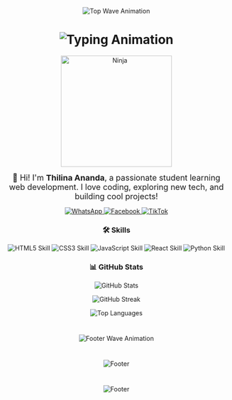 <!-- Wave Animation on Top -->
<p align="center">
  <img src="https://capsule-render.vercel.app/api?type=waving&color=gradient&height=80" alt="Top Wave Animation" />
</p>

<!-- Heading -->
<h1 align="center">
  <img src="https://readme-typing-svg.herokuapp.com?font=Poppins&size=40&duration=3000&pause=700&color=00F7FF&center=true&vCenter=true&width=700&repeat=true&lines=Hello,+I'm+Thilina+Ananda;Student+%26+Web+Developer;Welcome+to+My+GitHub!" alt="Typing Animation" />
</h1>

<!-- Ninja Image -->
<p align="center">
  <img src="https://i.pinimg.com/originals/7c/cc/5a/7ccc5a0ccfb6ce361cc26d797e192dd7.png" alt="Ninja" width="250" />
</p>

<!-- About Me -->
<p align="center" style="font-size:18px; max-width:700px; margin:auto;">
  👋 Hi! I'm <b>Thilina Ananda</b>, a passionate student learning web development. I love coding, exploring new tech, and building cool projects!
</p>

<!-- Social Links -->
<p align="center">
  <a href="https://wa.me/947xxxxxxxx" target="_blank" rel="noopener noreferrer">
    <img src="https://img.shields.io/badge/WhatsApp-25D366?style=for-the-badge&logo=whatsapp&logoColor=white" alt="WhatsApp" />
  </a>
  <a href="https://facebook.com/yourusername" target="_blank" rel="noopener noreferrer">
    <img src="https://img.shields.io/badge/Facebook-1877F2?style=for-the-badge&logo=facebook&logoColor=white" alt="Facebook" />
  </a>
  <a href="https://www.tiktok.com/@yourusername" target="_blank" rel="noopener noreferrer">
    <img src="https://img.shields.io/badge/TikTok-000000?style=for-the-badge&logo=tiktok&logoColor=white" alt="TikTok" />
  </a>
</p>

<!-- Skills -->
<h3 align="center">🛠️ Skills</h3>
<p align="center">
  <img src="https://img.shields.io/badge/HTML5-90%25-E34F26?style=for-the-badge&logo=html5&logoColor=white" alt="HTML5 Skill" />
  <img src="https://img.shields.io/badge/CSS3-85%25-1572B6?style=for-the-badge&logo=css3&logoColor=white" alt="CSS3 Skill" />
  <img src="https://img.shields.io/badge/JavaScript-70%25-F7DF1E?style=for-the-badge&logo=javascript&logoColor=black" alt="JavaScript Skill" />
  <img src="https://img.shields.io/badge/React-60%25-61DAFB?style=for-the-badge&logo=react&logoColor=black" alt="React Skill" />
  <img src="https://img.shields.io/badge/Python-50%25-3776AB?style=for-the-badge&logo=python&logoColor=white" alt="Python Skill" />
</p>

<!-- GitHub Stats -->
<h3 align="center">📊 GitHub Stats</h3>
<p align="center">
  <img src="https://github-readme-stats.vercel.app/api?username=1thilina&show_icons=true&theme=tokyonight&count_private=true" alt="GitHub Stats" />
</p>

<p align="center">
  <img src="https://github-readme-streak-stats.herokuapp.com/?user=1thilina&theme=tokyonight" alt="GitHub Streak" />
</p>

<p align="center">
  <img src="https://github-readme-stats.vercel.app/api/top-langs/?username=1thilina&layout=compact&theme=tokyonight" alt="Top Languages" />
</p>

<!-- Wave Animation on Bottom -->
<p align="center" style="margin-top: 40px;">
  <img src="https://capsule-render.vercel.app/api?type=waving&color=gradient&height=80&section=footer" alt="Footer Wave Animation" />
</p>
</p>

<!-- Footer -->
<p align="center" style="margin-top: 40px;">
  <img src="https://capsule-render.vercel.app/api?type=waving&color=gradient&height=80&section=footer" alt="Footer" />
</p>
</p>
</p>

<!-- Footer -->
<p align="center" style="margin-top: 40px;">
  <img src="https://capsule-render.vercel.app/api?type=waving&color=gradient&height=80&section=footer" alt="Footer" />
</p>
